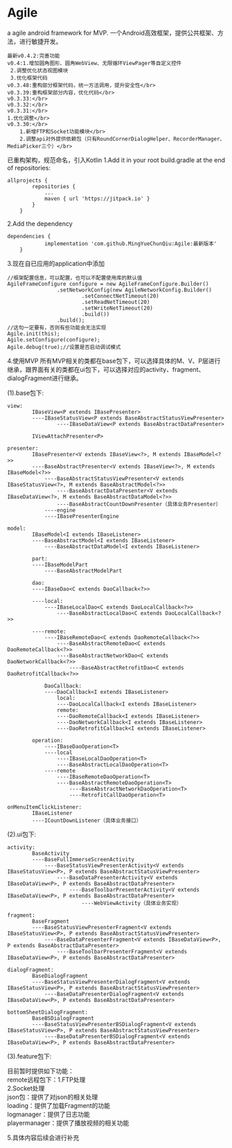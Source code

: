 # Agile
a agile android framework for MVP.
一个Android高效框架，提供公共框架、方法，进行敏捷开发。

    最新v0.4.2:完善功能
    v0.4:1.增加圆角图形、圆角WebView、无限循环ViewPager等自定义控件
	 2.调整优化状态视图模块
	 3.优化框架代码
    v0.3.48:重构部分框架代码，统一方法调用，提升安全性</br>
    v0.3.39:重构框架部分内容，优化代码</br>
    v0.3.33:</br>
    v0.3.32:</br>
    v0.3.31:</br>
	1.优化调整</br>
    v0.3.30:</br>
    	1.新增FTP和Socket功能模块</br>
    	2.调整api对外提供依赖包（只有RoundCornerDialogHelper、RecorderManager、MediaPicker三个）</br>

已重构架构，规范命名，引入Kotlin
1.Add it in your root build.gradle at the end of repositories:
```
allprojects {
		repositories {
			...
			maven { url 'https://jitpack.io' }
		}
	}
```
2.Add the dependency
```
dependencies {
	        implementation 'com.github.MingYueChunQiu:Agile:最新版本'
	}
```

3.现在自已应用的application中添加
```
//框架配置信息，可以配置，也可以不配置使用库的默认值
AgileFrameConfigure configure = new AgileFrameConfigure.Builder()
                .setNetworkConfig(new AgileNetworkConfig.Builder()
                        .setConnectNetTimeout(20)
                        .setReadNetTimeout(20)
                        .setWriteNetTimeout(20)
                        .build())
                .build();
//这句一定要有，否则有些功能会无法实现
Agile.init(this);
Agile.setConfigure(configure);
Agile.debug(true);//设置是否启动调试模式
```
4.使用MVP
所有MVP相关的类都在base包下，可以选择具体的M、V、P层进行继承，跟界面有关的类都在ui包下，可以选择对应的activity、fragment、dialogFragment进行继承。

(1).base包下:

```
view:		
		IBaseView<P extends IBasePresenter>
	  	----IBaseStatusView<P extends BaseAbstractStatusViewPresenter>
	     	    ----IBaseDataView<P extends BaseAbstractDataPresenter>
		    
		IViewAttachPresenter<P>
	
presenter:	
		IBasePresenter<V extends IBaseView<?>, M extends IBaseModel<?>>
		----BaseAbstractPresenter<V extends IBaseView<?>, M extends IBaseModel<?>>
		    ----BaseAbstractStatusViewPresenter<V extends IBaseStatusView<?>, M extends BaseAbstractModel<?>>
		        ----BaseAbstractDataPresenter<V extends IBaseDataView<?>, M extends BaseAbstractDataModel<?>>
			    ----BaseAbstractCountDownPresenter（具体业务Presenter）
	        ----engine
		    ----IBasePresenterEngine
		    
model:		
		IBaseModel<I extends IBaseListener>
		----BaseAbstractModel<I extends IBaseListener>
		    ----BaseAbstractDataModel<I extends IBaseListener>
		
		part:
		----IBaseModelPart
		    ----BaseAbstractModelPart
		    
		dao:
		----IBaseDao<C extends DaoCallback<?>>
		
		----local:
		    ----IBaseLocalDao<C extends DaoLocalCallback<?>>
		        ----BaseAbstractLocalDao<C extends DaoLocalCallback<?>>
			
		----remote:
		    ----IBaseRemoteDao<C extends DaoRemoteCallback<?>>
		        ----BaseAbstractRemoteDao<C extends DaoRemoteCallback<?>>
			    ----BaseAbstractNetworkDao<C extends DaoNetworkCallback<?>>
			        ----BaseAbstractRetrofitDao<C extends DaoRetrofitCallback<?>>
			
			DaoCallback:
			----DaoCallback<I extends IBaseListener>
			    local:
			    ----DaoLocalCallback<I extends IBaseListener>
			    remote:
			    ----DaoRemoteCallback<I extends IBaseListener>
				----DaoNetworkCallback<I extends IBaseListener>
				----DaoRetrofitCallback<I extends IBaseListener>
			
		operation:
		    ----IBaseDaoOperation<T>
		    ----local
		        ----IBaseLocalDaoOperation<T>
			    ----BaseAbstractLocalDaoOperation<T>
		    ----remote
		        ----IBaseRemoteDaoOperation<T>
			    ----BaseAbstractRemoteDaoOperation<T>
			        ----BaseAbstractNetworkDaoOperation<T>
			        ----RetrofitCallDaoOperation<T>
				
onMenuItemClickListener:
		IBaseListener
		----ICountDownListener（具体业务接口）
```

(2).ui包下:

```
activity:	
		BaseActivity
		----BaseFullImmerseScreenActivity
		    ----BaseStatusViewPresenterActivity<V extends IBaseStatusView<P>, P extends BaseAbstractStatusViewPresenter>
		        ----BaseDataPresenterActivity<V extends IBaseDataView<P>, P extends BaseAbstractDataPresenter>
		            ----BaseToolbarPresenterActivity<V extends IBaseDataView<P>, P extends BaseAbstractDataPresenter>
	        	        ----WebViewActivity（具体业务实现）
					
fragment:	
		BaseFragment
		----BaseStatusViewPresenterFragment<V extends IBaseStatusView<P>, P extends BaseAbstractStatusViewPresenter>
		    ----BaseDataPresenterFragment<V extends IBaseDataView<P>, P extends BaseAbstractDataPresenter>
		        ----BaseToolbarPresenterFragment<V extends IBaseDataView<P>, P extends BaseAbstractDataPresenter>
			
dialogFragment:	
		BaseDialogFragment
		----BaseStatusViewPresenterDialogFragment<V extends IBaseStatusView<P>, P extends BaseAbstractStatusViewPresenter>
		    ----BaseDataPresenterDialogFragment<V extends IBaseDataView<P>, P extends BaseAbstractDataPresenter>
		
bottomSheetDialogFragment:	
		BaseBSDialogFragment
		----BaseStatusViewPresenterBSDialogFragment<V extends IBaseStatusView<P>, P extends BaseAbstractStatusViewPresenter>
		    ----BaseDataPresenterBSDialogFragment<V extends IBaseDataView<P>, P extends BaseAbstractDataPresenter>
```

(3).feature包下:

目前暂时提供如下功能：&nbsp;</br>
        remote远程包下：1.FTP处理</br>
                       2.Socket处理</br>
	json包：提供了对json的相关处理</br>
	loading：提供了加载Fragment的功能</br>
	logmanager：提供了日志功能</br>
	playermanager：提供了播放视频的相关功能</br>
	
5.具体内容后续会进行补充
